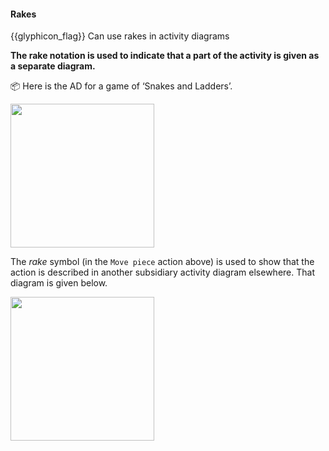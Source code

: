 <div id="title">

#### Rakes

</div>

<span id="prereqs"></span>

<span id="outcomes">{{glyphicon_flag}} Can use rakes in activity diagrams</span>

<div id="body">

**The rake notation is used to indicate that a part of the activity is given as a separate diagram.**

<tip-box> 

:package: Here is the AD for a game of  ‘Snakes and Ladders’.

<img src="{{baseUrl}}/uml/activityDiagrams/basicNotations/rakes/images/snakesAndLadders.png" height="230" />
<p/>


The _rake_ symbol (in the `Move piece` action above) is used to show that the action is described in another subsidiary activity diagram elsewhere. That diagram is given below.

<img src="{{baseUrl}}/uml/activityDiagrams/basicNotations/rakes/images/movePiece.png" height="230" />
<p/>
</tip-box>

</div>

<div id="extras">
</div>